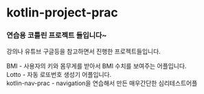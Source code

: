 # kotlin-project-prac
### 연습용 코틀린 프로젝트 들입니다~
강의나 유튜브 구글등을 참고하면서 진행한 프로젝트들입니다.  

BMI - 사용자의 키와 몸무게를 받아서 BMI 수치를 보여주는 어플입니다.   
Lotto - 자동 로또번호 생성기 어플입니다.   
kotlin-nav-prac - navigation을 연습해서 만든 매우간단한 심리테스트어플  